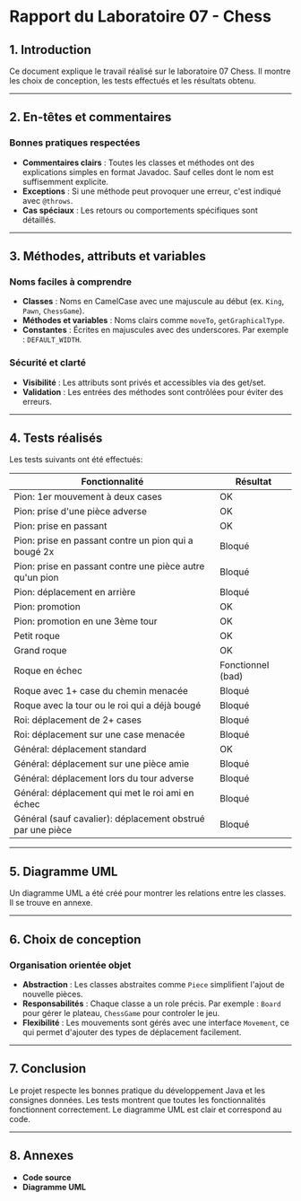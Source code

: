 # Rapport du Laboratoire 07 - Chess

## 1. Introduction
Ce document explique le travail réalisé sur le laboratoire 07 Chess. Il montre les choix de conception, les tests effectués et les résultats obtenu.

---

## 2. En-têtes et commentaires

### Bonnes pratiques respectées
- **Commentaires clairs** : Toutes les classes et méthodes ont des explications simples en format Javadoc. Sauf celles dont le nom est suffisemment explicite.
- **Exceptions** : Si une méthode peut provoquer une erreur, c'est indiqué avec `@throws`.
- **Cas spéciaux** : Les retours ou comportements spécifiques sont détaillés.
---

## 3. Méthodes, attributs et variables

### Noms faciles à comprendre
- **Classes** : Noms en CamelCase avec une majuscule au début (ex. `King`, `Pawn`, `ChessGame`).
- **Méthodes et variables** : Noms clairs comme `moveTo`, `getGraphicalType`.
- **Constantes** : Écrites en majuscules avec des underscores. Par exemple : `DEFAULT_WIDTH`.

### Sécurité et clarté
- **Visibilité** : Les attributs sont privés et accessibles via des get/set.
- **Validation** : Les entrées des méthodes sont contrôlées pour éviter des erreurs.

---

## 4. Tests réalisés

Les tests suivants ont été effectués:

| Fonctionnalité                                             | Résultat          |
|------------------------------------------------------------|-------------------|
| Pion: 1er mouvement à deux cases                           | OK                |
| Pion: prise d'une pièce adverse                            | OK                |
| Pion: prise en passant                                     | OK                |
| Pion: prise en passant contre un pion qui a bougé 2x       | Bloqué            |
| Pion: prise en passant contre une pièce autre qu'un pion   | Bloqué            |
| Pion: déplacement en arrière                               | Bloqué            |
| Pion: promotion                                            | OK                |
| Pion: promotion en une 3ème tour                           | OK                |
| Petit roque                                                | OK                |
| Grand roque                                                | OK                |
| Roque en échec                                             | Fonctionnel (bad) |
| Roque avec 1+ case du chemin menacée                       | Bloqué            |
| Roque avec la tour ou le roi qui a déjà bougé              | Bloqué            |
| Roi: déplacement de 2+ cases                               | Bloqué            |
| Roi: déplacement sur une case menacée                      | Bloqué            |
| Général: déplacement standard                              | OK                |
| Général: déplacement sur une pièce amie                    | Bloqué            |
| Général: déplacement lors du tour adverse                  | Bloqué            |
| Général: déplacement qui met le roi ami en échec           | Bloqué            |
| Général (sauf cavalier): déplacement obstrué par une pièce | Bloqué            |

---

## 5. Diagramme UML

Un diagramme UML a été créé pour montrer les relations entre les classes. Il se trouve en annexe.

---

## 6. Choix de conception

### Organisation orientée objet
- **Abstraction** : Les classes abstraites comme `Piece` simplifient l'ajout de nouvelle pièces.
- **Responsabilités** : Chaque classe a un role précis. Par exemple : `Board` pour gérer le plateau, `ChessGame` pour controler le jeu.
- **Flexibilité** : Les mouvements sont gérés avec une interface `Movement`, ce qui permet d'ajouter des types de déplacement facilement.

---

## 7. Conclusion
Le projet respecte les bonnes pratique du développement Java et les consignes données. Les tests montrent que toutes les fonctionnalités fonctionnent correctement. Le diagramme UML est clair et correspond au code.

---

## 8. Annexes
- **Code source** 
- **Diagramme UML** 


